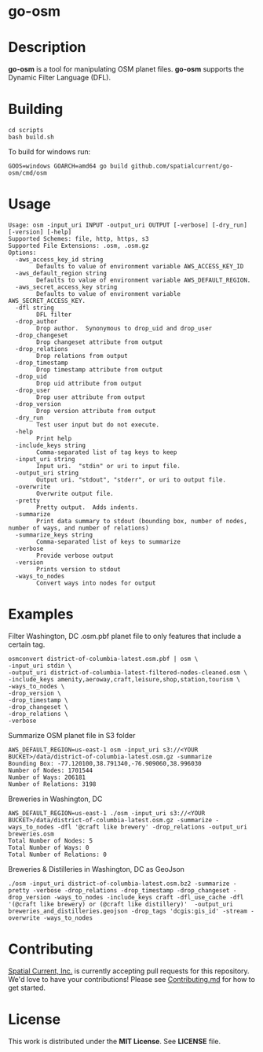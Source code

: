 # go-osm

# Description

**go-osm** is a tool for manipulating OSM planet files.  **go-osm** supports the Dynamic Filter Language (DFL).

# Building

```
cd scripts
bash build.sh
```

To build for windows run:

```
GOOS=windows GOARCH=amd64 go build github.com/spatialcurrent/go-osm/cmd/osm
```

# Usage

```
Usage: osm -input_uri INPUT -output_uri OUTPUT [-verbose] [-dry_run] [-version] [-help]
Supported Schemes: file, http, https, s3
Supported File Extensions: .osm, .osm.gz
Options:
  -aws_access_key_id string
    	Defaults to value of environment variable AWS_ACCESS_KEY_ID
  -aws_default_region string
    	Defaults to value of environment variable AWS_DEFAULT_REGION.
  -aws_secret_access_key string
    	Defaults to value of environment variable AWS_SECRET_ACCESS_KEY.
  -dfl string
    	DFL filter
  -drop_author
    	Drop author.  Synonymous to drop_uid and drop_user
  -drop_changeset
    	Drop changeset attribute from output
  -drop_relations
    	Drop relations from output
  -drop_timestamp
    	Drop timestamp attribute from output
  -drop_uid
    	Drop uid attribute from output
  -drop_user
    	Drop user attribute from output
  -drop_version
    	Drop version attribute from output
  -dry_run
    	Test user input but do not execute.
  -help
    	Print help
  -include_keys string
    	Comma-separated list of tag keys to keep
  -input_uri string
    	Input uri.  "stdin" or uri to input file.
  -output_uri string
    	Output uri. "stdout", "stderr", or uri to output file.
  -overwrite
    	Overwrite output file.
  -pretty
    	Pretty output.  Adds indents.
  -summarize
    	Print data summary to stdout (bounding box, number of nodes, number of ways, and number of relations)
  -summarize_keys string
    	Comma-separated list of keys to summarize
  -verbose
    	Provide verbose output
  -version
    	Prints version to stdout
  -ways_to_nodes
    	Convert ways into nodes for output
```

# Examples

Filter Washington, DC .osm.pbf planet file to only features that include a certain tag.

```shell
osmconvert district-of-columbia-latest.osm.pbf | osm \
-input_uri stdin \
-output_uri district-of-columbia-latest-filtered-nodes-cleaned.osm \
-include_keys amenity,aeroway,craft,leisure,shop,station,tourism \
-ways_to_nodes \
-drop_version \
-drop_timestamp \
-drop_changeset \
-drop_relations \
-verbose
```

Summarize OSM planet file in S3 folder

```shell
AWS_DEFAULT_REGION=us-east-1 osm -input_uri s3://<YOUR BUCKET>/data/district-of-columbia-latest.osm.gz -summarize
Bounding Box: -77.120100,38.791340,-76.909060,38.996030
Number of Nodes: 1701544
Number of Ways: 206181
Number of Relations: 3198
```

Breweries in Washington, DC

```
AWS_DEFAULT_REGION=us-east-1 ./osm -input_uri s3://<YOUR BUCKET>/data/district-of-columbia-latest.osm.gz -summarize -ways_to_nodes -dfl '@craft like brewery' -drop_relations -output_uri breweries.osm
Total Number of Nodes: 5
Total Number of Ways: 0
Total Number of Relations: 0
```

Breweries & Distilleries in Washington, DC as GeoJson

```
./osm -input_uri district-of-columbia-latest.osm.bz2 -summarize -pretty -verbose -drop_relations -drop_timestamp -drop_changeset -drop_version -ways_to_nodes -include_keys craft -dfl_use_cache -dfl '(@craft like brewery) or (@craft like distillery)'  -output_uri breweries_and_distilleries.geojson -drop_tags 'dcgis:gis_id' -stream -overwrite -ways_to_nodes
```

# Contributing

[Spatial Current, Inc.](https://spatialcurrent.io) is currently accepting pull requests for this repository.  We'd love to have your contributions!  Please see [Contributing.md](https://github.com/spatialcurrent/go-osm/blob/master/CONTRIBUTING.md) for how to get started.

# License

This work is distributed under the **MIT License**.  See **LICENSE** file.
